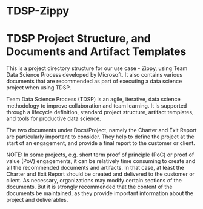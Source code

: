 # TDSP-Zippy
# TDSP Project Structure, and Documents and Artifact Templates
This is a project directory structure for our use case - Zippy, using Team Data Science Process developed by Microsoft. It also contains various documents that are recommended as part of executing a data science project when using TDSP.

Team Data Science Process (TDSP) is an agile, iterative, data science methodology to improve collaboration and team learning. It is supported through a lifecycle definition, standard project structure, artifact templates, and tools for productive data science.

The two documents under Docs/Project, namely the Charter and Exit Report are particularly important to consider. They help to define the project at the start of an engagement, and provide a final report to the customer or client.

NOTE: In some projects, e.g. short term proof of principle (PoC) or proof of value (PoV) engagements, it can be relatively time consuming to create and all the recommended documents and artifacts. In that case, at least the Charter and Exit Report should be created and delivered to the customer or client. As necessary, organizations may modify certain sections of the documents. But it is strongly recommended that the content of the documents be maintained, as they provide important information about the project and deliverables.
